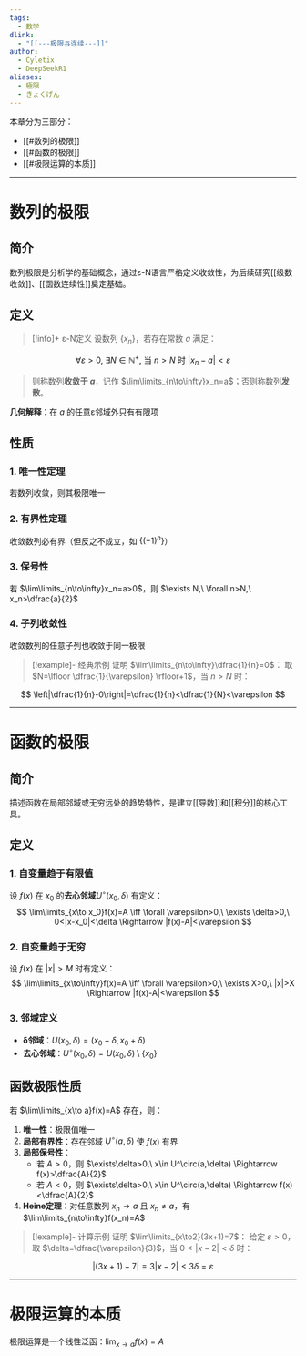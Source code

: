 ```yaml
---
tags:
  - 数学
dlink:
  - "[[---极限与连续---]]"
author:
  - Cyletix
  - DeepSeekR1
aliases:
  - 極限
  - きょくげん
---
```

本章分为三部分：
- [[#数列的极限]]
- [[#函数的极限]]
- [[#极限运算的本质]]

---
# 数列的极限
## 简介
数列极限是分析学的基础概念，通过ε-N语言严格定义收敛性，为后续研究[[级数收敛]]、[[函数连续性]]奠定基础。
## 定义
>[!info]+ ε-N定义 
>设数列 $\{x_n\}$，若存在常数 $a$ 满足：
>
$$ \forall \varepsilon>0,\ \exists N\in\mathbb{N}^+,\ \text{当}\ n>N\ \text{时}\ |x_n-a|<\varepsilon $$
>则称数列**收敛于 $a$**，记作 $\lim\limits_{n\to\infty}x_n=a$；否则称数列**发散**。

**几何解释**：在 $a$ 的任意ε邻域外只有有限项

## 性质
### 1. 唯一性定理
若数列收敛，则其极限唯一

### 2. 有界性定理
收敛数列必有界（但反之不成立，如 $\{(-1)^n\}$）

### 3. 保号性
若 $\lim\limits_{n\to\infty}x_n=a>0$，则 $\exists N,\ \forall n>N,\ x_n>\dfrac{a}{2}$

### 4. 子列收敛性
收敛数列的任意子列也收敛于同一极限

>[!example]- 经典示例
>证明 $\lim\limits_{n\to\infty}\dfrac{1}{n}=0$：
>取 $N=\lfloor \dfrac{1}{\varepsilon} \rfloor+1$，当 $n>N$ 时：
>
$$ \left|\dfrac{1}{n}-0\right|=\dfrac{1}{n}<\dfrac{1}{N}<\varepsilon $$

---

# 函数的极限

## 简介
描述函数在局部邻域或无穷远处的趋势特性，是建立[[导数]]和[[积分]]的核心工具。

## 定义

### 1. 自变量趋于有限值
设 $f(x)$ 在 $x_0$ 的**去心邻域**$U^\circ(x_0,\delta)$ 有定义：
$$ \lim\limits_{x\to x_0}f(x)=A \iff \forall \varepsilon>0,\ \exists \delta>0,\ 0<|x-x_0|<\delta \Rightarrow |f(x)-A|<\varepsilon $$

### 2. 自变量趋于无穷
设 $f(x)$ 在 $|x|>M$ 时有定义：
$$ \lim\limits_{x\to\infty}f(x)=A \iff \forall \varepsilon>0,\ \exists X>0,\ |x|>X \Rightarrow |f(x)-A|<\varepsilon $$

### 3. 邻域定义
- **δ邻域**：$U(x_0,\delta)=(x_0-\delta,x_0+\delta)$
- **去心邻域**：$U^\circ(x_0,\delta)=U(x_0,\delta)\setminus\{x_0\}$

## 函数极限性质
若 $\lim\limits_{x\to a}f(x)=A$ 存在，则：
1. **唯一性**：极限值唯一
2. **局部有界性**：存在邻域 $U^\circ(a,\delta)$ 使 $f(x)$ 有界
3. **局部保号性**：
   - 若 $A>0$，则 $\exists\delta>0,\ x\in U^\circ(a,\delta) \Rightarrow f(x)>\dfrac{A}{2}$
   - 若 $A<0$，则 $\exists\delta>0,\ x\in U^\circ(a,\delta) \Rightarrow f(x)<\dfrac{A}{2}$
4. **Heine定理**：对任意数列 $x_n\to a$ 且 $x_n\neq a$，有 $\lim\limits_{n\to\infty}f(x_n)=A$

>[!example]- 计算示例
>证明 $\lim\limits_{x\to2}(3x+1)=7$：
>给定 $\varepsilon>0$，取 $\delta=\dfrac{\varepsilon}{3}$，当 $0<|x-2|<\delta$ 时：
>
$$ |(3x+1)-7|=3|x-2|<3\delta=\varepsilon $$


---
# 极限运算的本质
极限运算是一个线性泛函：$\lim_{x \to a} f(x) = A$



